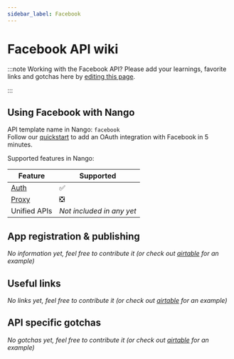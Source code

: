 ```yaml
---
sidebar_label: Facebook
---
```


# Facebook API wiki

:::note Working with the Facebook API?
Please add your learnings, favorite links and gotchas here by [editing this page](https://github.com/nangohq/nango/tree/master/docs/docs/providers/facebook.md).

:::

## Using Facebook with Nango

API template name in Nango: `facebook`  
Follow our [quickstart](../quickstart.md) to add an OAuth integration with Facebook in 5 minutes.

Supported features in Nango:

| Feature                            | Supported                 |
| ---------------------------------- | ------------------------- |
| [Auth](/nango-auth/core-concepts)  | ✅                        |
| [Proxy](/nango-unified-apis/proxy) | ❎                        |
| Unified APIs                       | _Not included in any yet_ |

## App registration & publishing

_No information yet, feel free to contribute it (or check out [airtable](airtable.md) for an example)_

## Useful links

_No links yet, feel free to contribute it (or check out [airtable](airtable.md) for an example)_

## API specific gotchas

_No gotchas yet, feel free to contribute it (or check out [airtable](airtable.md) for an example)_
